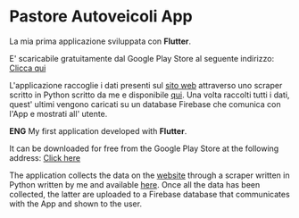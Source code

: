 # Pastore Autoveicoli App

La mia prima applicazione sviluppata con **Flutter**.

E' scaricabile gratuitamente dal Google Play Store al seguente indirizzo: [Clicca qui](https://play.google.com/store/apps/details?id=com.pastoreautoveicoli.pastore_app&hl=it)

L'applicazione raccoglie i dati presenti sul [sito web](http://www.pastoreautoveicoli.it/prodotti/) attraverso uno scraper scritto in Python scritto da me e disponibile [qui](https://github.com/hobbit-xD/pastore_scraper).
Una volta raccolti tutti i dati, quest' ultimi vengono caricati su un database Firebase che comunica con l'App e mostrati all' utente.

**ENG**
My first application developed with **Flutter**.

It can be downloaded for free from the Google Play Store at the following address: [Click here](https://play.google.com/store/apps/detailsid=com.pastoreautoveicoli.pastore_app&hl=it)

The application collects the data on the [website](http://www.pastoreautoveicoli.it/prodotti/) through a scraper written in Python written by me and available [here](https://github.com/hobbit-xD/pastore_scraper).
Once all the data has been collected, the latter are uploaded to a Firebase database that communicates with the App and shown to the user.
